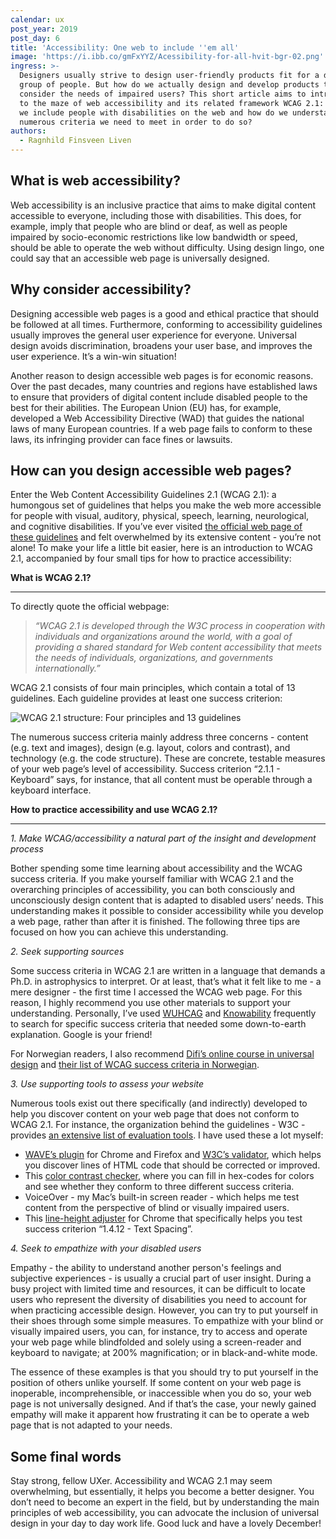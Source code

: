 ```yaml
---
calendar: ux
post_year: 2019
post_day: 6
title: 'Accessibility: One web to include ''em all'
image: 'https://i.ibb.co/gmFxYYZ/Acessibility-for-all-hvit-bgr-02.png'
ingress: >-
  Designers usually strive to design user-friendly products fit for a diverse
  group of people. But how do we actually design and develop products that
  consider the needs of impaired users? This short article aims to introduce you
  to the maze of web accessibility and its related framework WCAG 2.1: How can
  we include people with disabilities on the web and how do we understand the
  numerous criteria we need to meet in order to do so?
authors:
  - Ragnhild Finsveen Liven
---
```

## What is web accessibility?

Web accessibility is an inclusive practice that aims to make digital content accessible to everyone, including those with disabilities. This does, for example, imply that people who are blind or deaf, as well as people impaired by socio-economic restrictions like low bandwidth or speed, should be able to operate the web without difficulty. Using design lingo, one could say that an accessible web page is universally designed.

## 

## Why consider accessibility?

Designing accessible web pages is a good and ethical practice that should be followed at all times. Furthermore, conforming to accessibility guidelines usually improves the general user experience for everyone. Universal design avoids discrimination, broadens your user base, and improves the user experience. It’s a win-win situation! 

Another reason to design accessible web pages is for economic reasons. Over the past decades, many countries and regions have established laws to ensure that providers of digital content include disabled people to the best for their abilities. The European Union (EU) has, for example, developed a Web Accessibility Directive (WAD) that guides the national laws of many European countries. If a web page fails to conform to these laws, its infringing provider can face fines or lawsuits. 



## How can you design accessible web pages?

Enter the Web Content Accessibility Guidelines 2.1 (WCAG 2.1): a humongous set of guidelines that helps you make the web more accessible for people with visual, auditory, physical, speech, learning, neurological, and cognitive disabilities. If you’ve ever visited [the official web page of these guidelines](https://www.w3.org/TR/WCAG21/) and felt overwhelmed by its extensive content - you’re not alone! To make your life a little bit easier, here is an introduction to WCAG 2.1, accompanied by four small tips for how to practice accessibility:



**What is WCAG 2.1?**

****

To directly quote the official webpage:

> _“WCAG 2.1 is developed through the W3C process in cooperation with individuals and organizations around the world, with a goal of providing a shared standard for Web content accessibility that meets the needs of individuals, organizations, and governments internationally.”_

WCAG 2.1 consists of four main principles, which contain a total of 13 guidelines. Each guideline provides at least one success criterion:

![WCAG 2.1 structure: Four principles and 13 guidelines ](/assets/wcag-2.1-structure-hvit-bkgr-01.png "WCAG 2.1 structure")

The numerous success criteria mainly address three concerns - content (e.g. text and images), design (e.g. layout, colors and contrast), and technology (e.g. the code structure). These are concrete, testable measures of your web page’s level of accessibility. Success criterion “2.1.1 - Keyboard” says, for instance, that all content must be operable through a keyboard interface. 



**How to practice accessibility and use WCAG 2.1?**

****

_1. Make WCAG/accessibility a natural part of the insight and development process_

Bother spending some time learning about accessibility and the WCAG success criteria. If you make yourself familiar with WCAG 2.1 and the overarching principles of accessibility, you can both consciously and unconsciously design content that is adapted to disabled users’ needs. This understanding makes it possible to consider accessibility while you develop a web page, rather than after it is finished. The following three tips are focused on how you can achieve this understanding.



_2. Seek supporting sources_

Some success criteria in WCAG 2.1 are written in a language that demands a Ph.D. in astrophysics to interpret. Or at least, that’s what it felt like to me - a mere designer - the first time I accessed the WCAG web page. For this reason, I highly recommend you use other materials to support your understanding. Personally, I’ve used [WUHCAG](https://www.wuhcag.com/) and [Knowability](https://knowbility.org/) frequently to search for specific success criteria that needed some down-to-earth explanation. Google is your friend!

For Norwegian readers, I also recommend [Difi’s online course in universal design](https://laeringsplattformen.difi.no/kurs/991825827/universell-utforming-e-laeringskurs-nettredaktorer-og-skribenter) and [their list of WCAG success criteria in Norwegian](https://uu.difi.no/krav-og-regelverk/wcag-20-standarden).



_3. Use supporting tools to assess your website_

Numerous tools exist out there specifically (and indirectly) developed to help you discover content on your web page that does not conform to WCAG 2.1. For instance, the organization behind the guidelines - W3C - provides [an extensive list of evaluation tools](https://www.w3.org/WAI/ER/tools/). I have used these a lot myself:

* [WAVE’s plugin](https://wave.webaim.org/extension/) for Chrome and Firefox and [W3C’s validator](https://validator.w3.org/), which helps you discover lines of HTML code that should be corrected or improved. 
* This [color contrast checker](https://color.a11y.com/?wc3), where you can fill in hex-codes for colors and see whether they conform to three different success criteria.
* VoiceOver - my Mac’s built-in screen reader - which helps me test content from the perspective of blind or visually impaired users.
* This [line-height adjuster](https://chrome.google.com/webstore/detail/line-height-adjuster/nggicopcmcgpnpjbibppkjadniipeppa?hl=en-GB) for Chrome that specifically helps you test success criterion “1.4.12 - Text Spacing”.



_4. Seek to empathize with your disabled users_

Empathy - the ability to understand another person's feelings and subjective experiences - is usually a crucial part of user insight. During a busy project with limited time and resources, it can be difficult to locate users who represent the diversity of disabilities you need to account for when practicing accessible design. However, you can try to put yourself in their shoes through some simple measures. To empathize with your blind or visually impaired users, you can, for instance, try to access and operate your web page while blindfolded and solely using a screen-reader and keyboard to navigate; at 200% magnification; or in black-and-white mode.

The essence of these examples is that you should try to put yourself in the position of others unlike yourself. If some content on your web page is inoperable, incomprehensible, or inaccessible when you do so, your web page is not universally designed. And if that’s the case, your newly gained empathy will make it apparent how frustrating it can be to operate a web page that is not adapted to your needs.



## Some final words

Stay strong, fellow UXer. Accessibility and WCAG 2.1 may seem overwhelming, but essentially, it helps you become a better designer. You don’t need to become an expert in the field, but by understanding the main principles of web accessibility, you can advocate the inclusion of universal design in your day to day work life. Good luck and have a lovely December!
